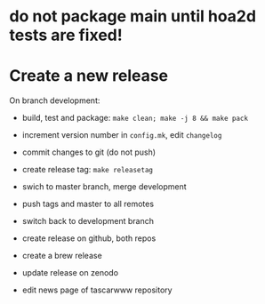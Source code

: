 # do not package main until hoa2d tests are fixed!

# Create a new release

On branch development:

- build, test and package: `make clean; make -j 8 && make pack`

- increment version number in `config.mk`, edit `changelog`

- commit changes to git (do not push)

- create release tag: `make releasetag`

- swich to master branch, merge development

- push tags and master to all remotes

- switch back to development branch

- create release on github, both repos

- create a brew release

- update release on zenodo

- edit news page of tascarwww repository
